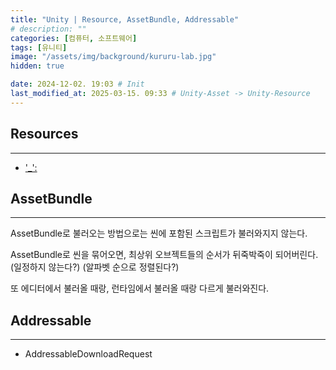 ```yaml
---
title: "Unity | Resource, AssetBundle, Addressable"
# description: ""
categories: [컴퓨터, 소프트웨어]
tags: [유니티]
image: "/assets/img/background/kururu-lab.jpg"
hidden: true

date: 2024-12-02. 19:03 # Init
last_modified_at: 2025-03-15. 09:33 # Unity-Asset -> Unity-Resource
---
```


## Resources

---

- ['_':](https://blog.naver.com/sorang226/223792661583)

## AssetBundle

---

AssetBundle로 불러오는 방법으로는 씬에 포함된 스크립트가 불러와지지 않는다.  

AssetBundle로 씬을 묶어오면, 최상위 오브젝트들의 순서가 뒤죽박죽이 되어버린다. (일정하지 않는다?) (알파벳 순으로 정렬된다?)  

또 에디터에서 불러올 때랑, 런타임에서 불러올 때랑 다르게 불러와진다.  

## Addressable

---

- AddressableDownloadRequest
